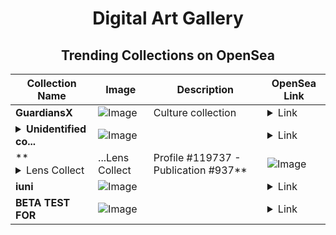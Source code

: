 <div align="center">

# Digital Art Gallery

## Trending Collections on OpenSea

| Collection Name                       | Image                                                                                     | Description                       | OpenSea Link                                                                                          |
|---------------------------------------|-------------------------------------------------------------------------------------------|-----------------------------------|--------------------------------------------------------------------------------------------------------|
| **GuardiansX** | ![Image](https://i.seadn.io/s/raw/files/7241cede254984faf859bec7b9d0c893.jpg?w=500&auto=format?w=200&auto=format) | Culture collection | <details><summary>Link</summary>[GuardiansX](https://opensea.io/collection/guardiansx)</details> |
| **<details><summary>Unidentified co...</summary>Unidentified contract 9c26dc59-e088-48d0-8bfc-c302aea21acd</details>** | ![Image](https://i.seadn.io/s/raw/files/f738da5a0e113e6c9a93f4982a5161e4.png?w=500&auto=format?w=200&auto=format) |  | <details><summary>Link</summary>[Unidentified contract 9c26dc59-e088-48d0-8bfc-c302aea21acd](https://opensea.io/collection/unidentified-contract-9c26dc59-e088-48d0-8bfc-c302)</details> |
| **<details><summary>Lens Collect | ...</summary>Lens Collect | Profile #119737 - Publication #937</details>** | ![Image](https://i.seadn.io/s/raw/files/6395cf517d9352e4fa771ebcba8840c3.jpg?w=500&auto=format?w=200&auto=format) |  | <details><summary>Link</summary>[Lens Collect | Profile #119737 - Publication #937](https://opensea.io/collection/lens-collect-profile-119737-publication-937)</details> |
| **iuni** | ![Image](https://i.seadn.io/s/raw/files/fd7f07772f851baf7a0006978e965483.png?w=500&auto=format?w=200&auto=format) |  | <details><summary>Link</summary>[iuni](https://opensea.io/collection/iuni)</details> |
| **BETA TEST FOR** | ![Image](https://i.seadn.io/s/raw/files/f08615727a2a67127df732d3a7a4edaf.png?w=500&auto=format?w=200&auto=format) |  | <details><summary>Link</summary>[BETA TEST FOR](https://opensea.io/collection/beta-test-for)</details> |

</div>